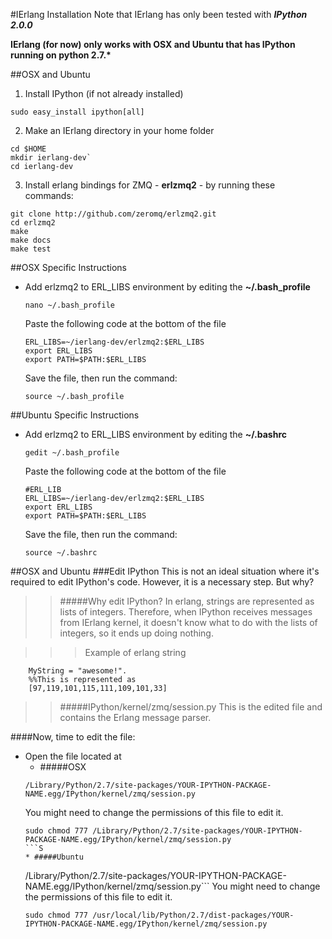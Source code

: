 #IErlang Installation
Note that IErlang has only been tested with ***IPython 2.0.0***

**IErlang (for now) only works with OSX and Ubuntu that has IPython running on python 2.7.\*** 

##OSX and Ubuntu
1. Install IPython (if not already installed)
```
sudo easy_install ipython[all]
```

2. Make an IErlang directory in your home folder
```
cd $HOME
mkdir ierlang-dev`
cd ierlang-dev
```

3. Install erlang bindings for ZMQ - **erlzmq2** - by running these commands:
 ```
git clone http://github.com/zeromq/erlzmq2.git
cd erlzmq2
make
make docs
make test
```

##OSX Specific Instructions

 * Add erlzmq2 to ERL_LIBS environment by editing the **~/.bash_profile**
    ```
    nano ~/.bash_profile
    ```
    Paste the following code at the bottom of the file
    ```
    ERL_LIBS=~/ierlang-dev/erlzmq2:$ERL_LIBS
    export ERL_LIBS
    export PATH=$PATH:$ERL_LIBS
    ```
    Save the file, then run the command:
    ```
    source ~/.bash_profile
    ```
    

##Ubuntu Specific Instructions

 * Add erlzmq2 to ERL_LIBS environment by editing the **~/.bashrc**
    ```
    gedit ~/.bash_profile
    ```
    Paste the following code at the bottom of the file
    ```
    #ERL_LIB
    ERL_LIBS=~/ierlang-dev/erlzmq2:$ERL_LIBS
    export ERL_LIBS
    export PATH=$PATH:$ERL_LIBS
    ```
    Save the file, then run the command:
    ```
    source ~/.bashrc
    ```

##OSX and Ubuntu
###Edit IPython
This is not an ideal situation where it's required to edit IPython's code. However, it is a necessary step. But why?
>>#####Why edit IPython?
In erlang, strings are represented as lists of integers.
Therefore, when IPython receives messages from IErlang kernel,  it doesn't know what to do with the lists of integers, so it ends up doing nothing.

>>>Example of erlang string
```
    MyString = "awesome!".
    %%This is represented as
    [97,119,101,115,111,109,101,33]
```

>>#####IPython/kernel/zmq/session.py
>>This is the edited file and contains the Erlang message parser.

####Now, time to edit the file:
* Open the file located at
  * #####OSX
  ```
  /Library/Python/2.7/site-packages/YOUR-IPYTHON-PACKAGE-NAME.egg/IPython/kernel/zmq/session.py
  ```
  You might need to change the permissions of this file to edit it.
  ```
  sudo chmod 777 /Library/Python/2.7/site-packages/YOUR-IPYTHON-PACKAGE-NAME.egg/IPython/kernel/zmq/session.py
  ```S
  * #####Ubuntu
  ```
  /Library/Python/2.7/site-packages/YOUR-IPYTHON-PACKAGE-NAME.egg/IPython/kernel/zmq/session.py```
  You might need to change the permissions of this file to edit it.
  ```
  sudo chmod 777 /usr/local/lib/Python/2.7/dist-packages/YOUR-IPYTHON-PACKAGE-NAME.egg/IPython/kernel/zmq/session.py
  ```
